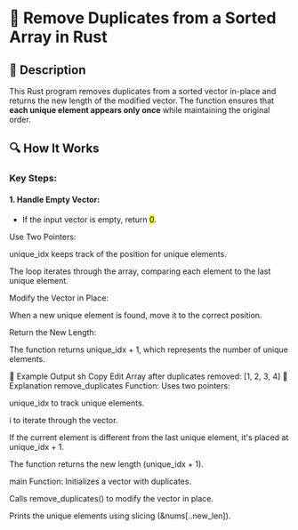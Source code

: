 # 📌 Remove Duplicates from a Sorted Array in Rust
## 🚀 Description
This Rust program removes duplicates from a sorted vector in-place and returns the new length of the modified vector. 
The function ensures that **each unique element appears only once** while maintaining the original order.

## 🔍 How It Works
### Key Steps:
#### 1. Handle Empty Vector:

   - If the input vector is empty, return <mark>0</mark>.

Use Two Pointers:

unique_idx keeps track of the position for unique elements.

The loop iterates through the array, comparing each element to the last unique element.

Modify the Vector in Place:

When a new unique element is found, move it to the correct position.

Return the New Length:

The function returns unique_idx + 1, which represents the number of unique elements.

🎯 Example Output
sh
Copy
Edit
Array after duplicates removed: [1, 2, 3, 4]
📂 Explanation
remove_duplicates Function:
Uses two pointers:

unique_idx to track unique elements.

i to iterate through the vector.

If the current element is different from the last unique element, it's placed at unique_idx + 1.

The function returns the new length (unique_idx + 1).

main Function:
Initializes a vector with duplicates.

Calls remove_duplicates() to modify the vector in place.

Prints the unique elements using slicing (&nums[..new_len]).
